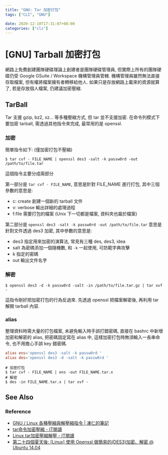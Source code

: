 ```yaml
---
title: "GNU: Tar 加密打包"
tags: ["CLI", "GNU"]

date: 2020-12-10T17:31:07+08:00
categories: ["cli"]
---
```


[GNU] Tarball 加密打包
=====================

網路上免費創建團隊硬碟理論上創建者是團隊硬碟管理員, 
但實際上所有的團隊硬碟仍受 Google GSuite / Workspace 機構管理員管轄.
機構管理員雖然無法直接存取檔案, 但有權將檔案擁有者轉移給他人.
如果只是存放網路上載來的資源就算了, 若是存放個人檔案, 仍建議加密壓縮.


TarBall
-------

Tar 支援 gzip, bz2, xz... 等多種壓縮方式, 但 tar 並不支援加密.
在命令列模式下要加密 tarball, 需透過其他指令來完成, 最常用的是 openssl.

### 加密 ###

簡單指令如下: (僅加密打包不壓縮)
``` shell
$ tar cvf - FILE_NAME | openssl des3 -salt -k passw0rd -out /path/to/file.tar
```

這個指令主要分成兩部分  

第一部分是 `tar cvf - FILE_NAME`, 意思是針對 FILE_NAME 進行打包, 
其中三個參數的意思是:
-   c: create 創建一個新的 tarball 文件
-   v: verbose 輸出詳細的處理過程
-   f:file 需要打包的檔案 (Unix 下一切都是檔案, 資料夾也屬於檔案)

第二部分是 `openssl des3 -salt -k passw0rd -out /path/to/file.tar`
意思是針對文件透過 des3 加密, 其中參數的意思是:
-   des3 指定用來加密的演算法, 常見有三種 des, des3, idea
-   salt 為密碼添加一個隨機數, 和 `-k` 一起使用, 可防範字典攻擊
-   k 指定的密碼
-   out 輸出文件名字

### 解密 ###

``` shell
$ openssl des3 -d -k passw0rd -salt -in /path/to/file.tar.gz | tar xvf -
```

這指令剛好把加密打包的行為反過來. 先透過 openssl 把檔案解密後, 再利用 tar 解開 tarball 內容.

### alias ###

整理資料時需大量的打包檔案, 未避免輸入時手誤打錯密碼, 
直接在 bashrc 中新增加密和解密的 alias, 把密碼固定寫在 alias 中, 
這樣加密打包時無須輸入一長串命令, 也不用擔心手誤 key 錯密碼.

``` sh.rc
alias ens='openssl des3 -salt -k passw0rd '
alias des='openssl des3 -d -salt -k passw0rd '
```
``` shell
# 加密打包
$ tar cvf - FILE_NAME | ens -out FILE_NAME.tar.x
# 解密
$ des -in FILE_NAME.tar.x | tar xvf -
```


See Also
--------

### Reference ###

- [GNU / Linux 各種壓縮與解壓縮指令 | 凍仁的筆記](http://note.drx.tw/2008/04/command.html)
- [tar命令加密壓縮 - IT閱讀](https://www.itread01.com/content/1551377067.html)
- [Linux tar加密壓縮解壓 - IT閱讀](https://www.itread01.com/content/1547949421.html)
- [第二十四個夏天後: [Linux] 使用 Openssl 做簡易的(DES3)加密、解密 @ Ubuntu 14.04](http://blog.changyy.org/2014/06/linux-openssl-des3-ubuntu-1404.html)
